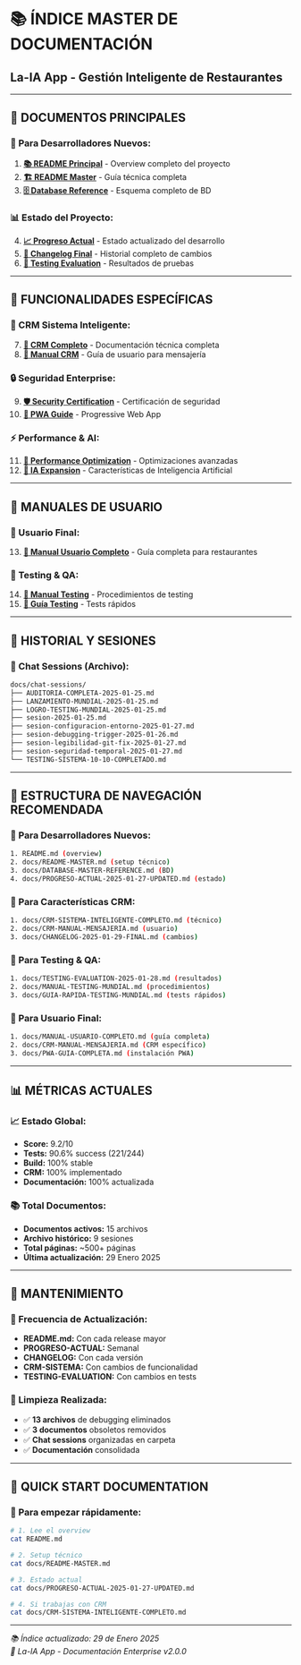 # 📚 **ÍNDICE MASTER DE DOCUMENTACIÓN**
## **La-IA App - Gestión Inteligente de Restaurantes**

---

## 🎯 **DOCUMENTOS PRINCIPALES**

### **📖 Para Desarrolladores Nuevos:**
1. **[📚 README Principal](../README.md)** - Overview completo del proyecto
2. **[🏗️ README Master](README-MASTER.md)** - Guía técnica completa
3. **[🗄️ Database Reference](DATABASE-MASTER-REFERENCE.md)** - Esquema completo de BD

### **📊 Estado del Proyecto:**
4. **[📈 Progreso Actual](PROGRESO-ACTUAL-2025-01-27-UPDATED.md)** - Estado actualizado del desarrollo
5. **[📝 Changelog Final](CHANGELOG-2025-01-29-FINAL.md)** - Historial completo de cambios
6. **[🧪 Testing Evaluation](TESTING-EVALUATION-2025-01-28.md)** - Resultados de pruebas

---

## 🎯 **FUNCIONALIDADES ESPECÍFICAS**

### **🤖 CRM Sistema Inteligente:**
7. **[🎯 CRM Completo](CRM-SISTEMA-INTELIGENTE-COMPLETO.md)** - Documentación técnica completa
8. **[📖 Manual CRM](CRM-MANUAL-MENSAJERIA.md)** - Guía de usuario para mensajería

### **🔒 Seguridad Enterprise:**
9. **[🛡️ Security Certification](SECURITY-ENTERPRISE-CERTIFICATION.md)** - Certificación de seguridad
10. **[📱 PWA Guide](PWA-GUIA-COMPLETA.md)** - Progressive Web App

### **⚡ Performance & AI:**
11. **[🚀 Performance Optimization](PERFORMANCE-OPTIMIZATION-COMPLETA.md)** - Optimizaciones avanzadas
12. **[🤖 IA Expansion](IA-EXPANSION-COMPLETA.md)** - Características de Inteligencia Artificial

---

## 👥 **MANUALES DE USUARIO**

### **📖 Usuario Final:**
13. **[📖 Manual Usuario Completo](MANUAL-USUARIO-COMPLETO.md)** - Guía completa para restaurantes

### **🧪 Testing & QA:**
14. **[🧪 Manual Testing](MANUAL-TESTING-MUNDIAL.md)** - Procedimientos de testing
15. **[🚀 Guía Testing](GUIA-RAPIDA-TESTING-MUNDIAL.md)** - Tests rápidos

---

## 📁 **HISTORIAL Y SESIONES**

### **💬 Chat Sessions (Archivo):**
```bash
docs/chat-sessions/
├── AUDITORIA-COMPLETA-2025-01-25.md
├── LANZAMIENTO-MUNDIAL-2025-01-25.md
├── LOGRO-TESTING-MUNDIAL-2025-01-25.md
├── sesion-2025-01-25.md
├── sesion-configuracion-entorno-2025-01-27.md
├── sesion-debugging-trigger-2025-01-26.md
├── sesion-legibilidad-git-fix-2025-01-27.md
├── sesion-seguridad-temporal-2025-01-27.md
└── TESTING-SISTEMA-10-10-COMPLETADO.md
```

---

## 🎯 **ESTRUCTURA DE NAVEGACIÓN RECOMENDADA**

### **🚀 Para Desarrolladores Nuevos:**
```bash
1. README.md (overview)
2. docs/README-MASTER.md (setup técnico)
3. docs/DATABASE-MASTER-REFERENCE.md (BD)
4. docs/PROGRESO-ACTUAL-2025-01-27-UPDATED.md (estado)
```

### **🎯 Para Características CRM:**
```bash
1. docs/CRM-SISTEMA-INTELIGENTE-COMPLETO.md (técnico)
2. docs/CRM-MANUAL-MENSAJERIA.md (usuario)
3. docs/CHANGELOG-2025-01-29-FINAL.md (cambios)
```

### **🧪 Para Testing & QA:**
```bash
1. docs/TESTING-EVALUATION-2025-01-28.md (resultados)
2. docs/MANUAL-TESTING-MUNDIAL.md (procedimientos)
3. docs/GUIA-RAPIDA-TESTING-MUNDIAL.md (tests rápidos)
```

### **📱 Para Usuario Final:**
```bash
1. docs/MANUAL-USUARIO-COMPLETO.md (guía completa)
2. docs/CRM-MANUAL-MENSAJERIA.md (CRM específico)
3. docs/PWA-GUIA-COMPLETA.md (instalación PWA)
```

---

## 📊 **MÉTRICAS ACTUALES**

### **📈 Estado Global:**
- **Score:** 9.2/10
- **Tests:** 90.6% success (221/244)
- **Build:** 100% stable
- **CRM:** 100% implementado
- **Documentación:** 100% actualizada

### **📚 Total Documentos:**
- **Documentos activos:** 15 archivos
- **Archivo histórico:** 9 sesiones
- **Total páginas:** ~500+ páginas
- **Última actualización:** 29 Enero 2025

---

## 🔄 **MANTENIMIENTO**

### **📅 Frecuencia de Actualización:**
- **README.md:** Con cada release mayor
- **PROGRESO-ACTUAL:** Semanal
- **CHANGELOG:** Con cada versión
- **CRM-SISTEMA:** Con cambios de funcionalidad
- **TESTING-EVALUATION:** Con cambios en tests

### **🧹 Limpieza Realizada:**
- ✅ **13 archivos** de debugging eliminados
- ✅ **3 documentos** obsoletos removidos
- ✅ **Chat sessions** organizadas en carpeta
- ✅ **Documentación** consolidada

---

## 🎯 **QUICK START DOCUMENTATION**

### **🚀 Para empezar rápidamente:**
```bash
# 1. Lee el overview
cat README.md

# 2. Setup técnico
cat docs/README-MASTER.md

# 3. Estado actual
cat docs/PROGRESO-ACTUAL-2025-01-27-UPDATED.md

# 4. Si trabajas con CRM
cat docs/CRM-SISTEMA-INTELIGENTE-COMPLETO.md
```

---

*📚 Índice actualizado: 29 de Enero 2025*  
*🎯 La-IA App - Documentación Enterprise v2.0.0*
